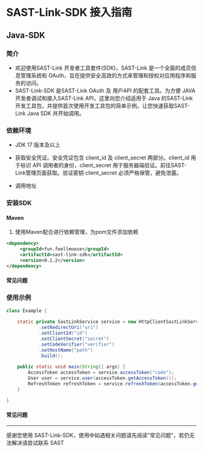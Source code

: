 # SAST-Link-SDK 接入指南

## Java-SDK

### 简介

- 欢迎使用SAST-Link 开发者工具套件(SDK)，SAST-Link 是一个全面的成员信息管理系统和 OAuth，旨在提供安全高效的方式来管理和授权对应用程序和服务的访问。
- SAST-Link-SDK 是SAST-Link OAuth 及 用户API 的配套工具。为方便 JAVA 开发者调试和接入SAST-Link API，这里向您介绍适用于 Java 的SAST-Link 开发工具包，并提供首次使用开发工具包的简单示例。让您快速获取SAST-Link Java SDK 并开始调用。

### 依赖环境

- JDK 17 版本及以上

- 获取安全凭证。安全凭证包含 client_id 及 client_secret 两部分。client_id 用于标识 API 调用者的身份，client_secret 用于服务器端验证。前往SAST-Link管理页面获取。验证密钥 client_secret 必须严格保管，避免泄露。

- 调用地址

### 安装SDK

#### Maven

1. 使用Maven配合进行依赖管理，为pom文件添加依赖

~~~xml
<dependency>
     <groupId>fun.feellmoose</groupId>
     <artifactId>sast-link-sdk</artifactId>
     <version>0.1.2</version>
</dependency>
~~~

#### 常见问题

### 使用示例

~~~java
class Example {
    
    static private SastLinkService service = new HttpClientSastLinkService.Builder()
            .setRedirectUri("uri")
            .setClientId("id")
            .setClientSecret("secret")
            .setCodeVerifier("verifier")
            .setHostName("path")
            .build();
    
    public static void main(String[] args) {
        AccessToken accessToken = service.accessToken("code");
        User user = service.user(accessToken.getAccessToken());
        RefreshToken refreshToken = service.refreshToken(accessToken.getRefreshToken());
    }

}
~~~

#### 常见问题

---

感谢您使用 SAST-Link-SDK，使用中如遇相关问题请先阅读"常见问题"，若仍无法解决请尝试联系 SAST

